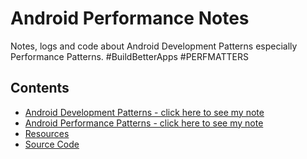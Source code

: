 # Android Performance Notes
Notes, logs and code about Android Development Patterns especially Performance Patterns. #BuildBetterApps #PERFMATTERS

## Contents
* [Android Development Patterns - click here to see my note](note.md)
* [Android Performance Patterns - click here to see my note](performance_note.md)
* [Resources](resources.md)
* [Source Code](code)